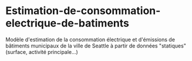 # Estimation-de-consommation-electrique-de-batiments
Modèle d'estimation de la consommation électrique et d'émissions de bâtiments municipaux de la ville de Seattle à partir de données "statiques" (surface, activité principale...)

